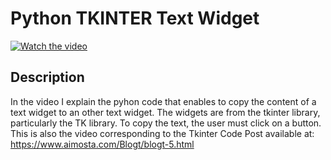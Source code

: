 # Python TKINTER Text Widget

[![Watch the video](https://img.youtube.com/vi/LqqJC-1PWlU/hqdefault.jpg)](https://youtu.be/LqqJC-1PWlU)

## Description

  

In the video I explain the pyhon code that enables to copy the content of a text widget to an other text widget. The widgets are from the tkinter library, particularly the TK library. To copy the text, the user must click on a button.
This is also the video corresponding to the Tkinter Code Post available at: 
https://www.aimosta.com/Blogt/blogt-5.html

